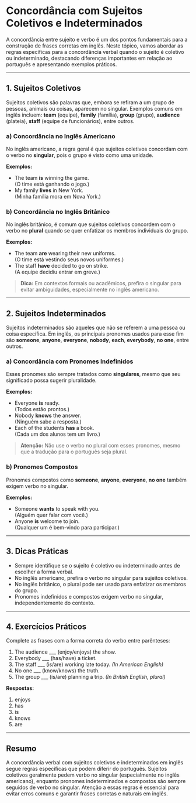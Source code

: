 
# Concordância com Sujeitos Coletivos e Indeterminados

A concordância entre sujeito e verbo é um dos pontos fundamentais para a construção de frases corretas em inglês. Neste tópico, vamos abordar as regras específicas para a concordância verbal quando o sujeito é coletivo ou indeterminado, destacando diferenças importantes em relação ao português e apresentando exemplos práticos.

---

## 1. Sujeitos Coletivos

Sujeitos coletivos são palavras que, embora se refiram a um grupo de pessoas, animais ou coisas, aparecem no singular. Exemplos comuns em inglês incluem: **team** (equipe), **family** (família), **group** (grupo), **audience** (plateia), **staff** (equipe de funcionários), entre outros.

### a) Concordância no Inglês Americano

No inglês americano, a regra geral é que sujeitos coletivos concordam com o verbo no **singular**, pois o grupo é visto como uma unidade.

**Exemplos:**
- The team **is** winning the game.  
  (O time está ganhando o jogo.)
- My family **lives** in New York.  
  (Minha família mora em Nova York.)

### b) Concordância no Inglês Britânico

No inglês britânico, é comum que sujeitos coletivos concordem com o verbo no **plural** quando se quer enfatizar os membros individuais do grupo.

**Exemplos:**
- The team **are** wearing their new uniforms.  
  (O time está vestindo seus novos uniformes.)
- The staff **have** decided to go on strike.  
  (A equipe decidiu entrar em greve.)

> **Dica:** Em contextos formais ou acadêmicos, prefira o singular para evitar ambiguidades, especialmente no inglês americano.

---

## 2. Sujeitos Indeterminados

Sujeitos indeterminados são aqueles que não se referem a uma pessoa ou coisa específica. Em inglês, os principais pronomes usados para esse fim são **someone**, **anyone**, **everyone**, **nobody**, **each**, **everybody**, **no one**, entre outros.

### a) Concordância com Pronomes Indefinidos

Esses pronomes são sempre tratados como **singulares**, mesmo que seu significado possa sugerir pluralidade.

**Exemplos:**
- Everyone **is** ready.  
  (Todos estão prontos.)
- Nobody **knows** the answer.  
  (Ninguém sabe a resposta.)
- Each of the students **has** a book.  
  (Cada um dos alunos tem um livro.)

> **Atenção:** Não use o verbo no plural com esses pronomes, mesmo que a tradução para o português seja plural.

### b) Pronomes Compostos

Pronomes compostos como **someone**, **anyone**, **everyone**, **no one** também exigem verbo no singular.

**Exemplos:**
- Someone **wants** to speak with you.  
  (Alguém quer falar com você.)
- Anyone **is** welcome to join.  
  (Qualquer um é bem-vindo para participar.)

---

## 3. Dicas Práticas

- Sempre identifique se o sujeito é coletivo ou indeterminado antes de escolher a forma verbal.
- No inglês americano, prefira o verbo no singular para sujeitos coletivos.
- No inglês britânico, o plural pode ser usado para enfatizar os membros do grupo.
- Pronomes indefinidos e compostos exigem verbo no singular, independentemente do contexto.

---

## 4. Exercícios Práticos

Complete as frases com a forma correta do verbo entre parênteses:

1. The audience ___ (enjoy/enjoys) the show.
2. Everybody ___ (has/have) a ticket.
3. The staff ___ (is/are) working late today. *(In American English)*
4. No one ___ (know/knows) the truth.
5. The group ___ (is/are) planning a trip. *(In British English, plural)*

**Respostas:**
1. enjoys
2. has
3. is
4. knows
5. are

---

## Resumo

A concordância verbal com sujeitos coletivos e indeterminados em inglês segue regras específicas que podem diferir do português. Sujeitos coletivos geralmente pedem verbo no singular (especialmente no inglês americano), enquanto pronomes indeterminados e compostos são sempre seguidos de verbo no singular. Atenção a essas regras é essencial para evitar erros comuns e garantir frases corretas e naturais em inglês.
```

